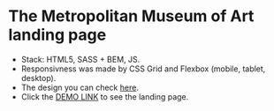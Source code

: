 # The Metropolitan Museum of Art landing page
- Stack: HTML5, SASS + BEM, JS.<br>
- Responsivness was made by CSS Grid and Flexbox (mobile, tablet, desktop).<br>
- The design you can check [here](https://www.figma.com/file/lSR1m42L9YwzQwzzxKwHpw/THE-MET).<br>
- Click the [DEMO LINK](https://rodiontseva.github.io/the-met-landing-page/) to see the landing page.
